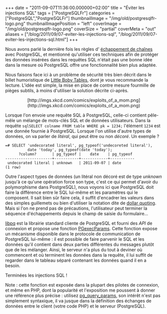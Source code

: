 +++
date = "2011-09-07T11:36:00.000000+02:00"
title = "Éviter les injections SQL"
tags = ["PostgreSQLFr"]
categories = ["PostgreSQL","PostgreSQLFr"]
thumbnailImage = "/img/old/postgresqlfr-logo.png"
thumbnailImagePosition = "left"
coverImage = "/img/old/postgresqlfr-logo.png"
coverSize = "partial"
coverMeta = "out"
aliases = ["/blog/2011/09/07-eviter-les-injections-sql",
           "/blog/2011/09/07-eviter-les-injections-sql.html"]
+++

Nous avons parlé la dernière fois les règles d'
[échappement de chaînes](http://tapoueh.org/blog/2011/08/18-echappements-de-chaine.html) avec
PostgreSQL, et mentionné qu'utiliser ces techniques afin de protéger les
données insérées dans les requêtes SQL n'était pas une bonne idée dans la
mesure où PostgreSQL offre une fonctionnalité bien plus adaptée.

Nous faisons face ici à un problème de sécurité très bien décrit dans le
billet humoristique de 
[Little Boby Tables](http://xkcd.com/327/), dont je vous recommande la
lecture. L'idée est simple, la mise en place de contre mesure fourmille de
pièges subtils, à moins d'utiliser la solution décrite ci-après.

<center>[http://imgs.xkcd.com/comics/exploits_of_a_mom.png](http://imgs.xkcd.com/comics/exploits_of_a_mom.png)</center>

Lorsque l'on envoie une requête SQL à PostgreSQL, celle-ci contient
pêle-mêle un mélange de mots-clés SQL et de données utilisateurs. Dans la
requête 
`sqlSELECT colname FROM table WHERE pk = 1234;`
l'élément 
`1234` est une donnée fournie à PostgreSQL. Lorsque l'on utilise
d'autre types de données, on va parler de 
*litéral*, qui peut être ou non
*décoré*.  Un exemple ?

~~~
=# SELECT 'undecorated literal', pg_typeof('undecoreted literal'),
          date 'today', pg_typeof(date 'today');
      ?column?       | pg_typeof |    date    | pg_typeof 
---------------------+-----------+------------+-----------
 undecorated literal | unknown   | 2011-09-07 | date
(1 row)
~~~


Outre l'aspect types de données (un litéral non décoré est de type 
*unknown*
jusqu'à ce qu'une opération force son type, c'est ce qui permet d'avoir du
polymorphisme dans PostgreSQL), nous voyons ici que PostgreSQL doit faire la
différence entre le SQL lui-même et les paramètres qui le composent. Il sait
bien sûr faire cela, il suffit d'encadrer les valeurs dans des simples
guillemets ou bien d'utiliser la notation dite de 
[dollar quoting](http://docs.postgresqlfr.org/9.0/sql-syntax.html#sql-syntax-dollar-quoting). Mais si
l'on ne prend pas de précautions, l'utilisateur peut terminer la séquence
d'échappements depuis le champ de saisie du formulaire…

[libpq](http://docs.postgresql.fr/9.1/libpq.html) est la librairie standard cliente de PostgreSQL et fourni des 
*API* de
connexion et propose une fonction 
[PGexecParams](http://docs.postgresql.fr/9.1/libpq-exec.html#libpq-pqexecparams). Cette fonction expose un
mécanisme disponible dans le protocole de communication de PostgreSQL
lui-même : il est possible de faire parvenir le SQL et les données qu'il
contient dans deux parties différentes du messages plutôt que de les
mélanger. Ainsi, le serveur n'a plus du tout à deviner où commencent et où
terminent les données dans la requête, il lui suffit de regarder dans le
tableau séparé contenant les données quand il en a besoin.

Terminées les injections SQL !

Note : cette fonction est exposée dans la plupart des pilotes de connexion,
et même en PHP, dont la popularité et l'exposition me poussent à donner une
référence plus précise : utilisez 
[pg_query_params](http://fr2.php.net/manual/en/function.pg-query-params.php), son intérêt n'est pas
simplement syntaxique, il va jusque dans la définition des échanges de
données entre le client (votre code PHP) et le serveur (PostgreSQL).
